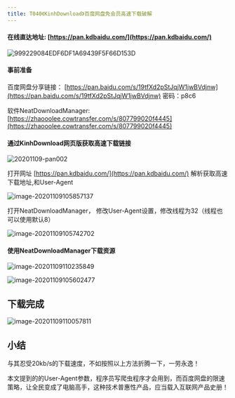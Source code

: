 ```yaml
---
title: T040《KinhDownload》百度网盘免会员高速下载破解
---
```


####  在线直达地址: [https://pan.kdbaidu.com/](https://pan.kdbaidu.com/)



![999229084EDF6DF1A69439F5F66D153D](https://www.v2fy.com/asset/0i/OnlineToolsBook/OnlineToolsBookMD/T040-kdbaidu.assets/999229084EDF6DF1A69439F5F66D153D-4889775.gif)



#### 事前准备


百度网盘分享链接： [https://pan.baidu.com/s/19tfXd2pStJqjW1jwBVdjnw](https://pan.baidu.com/s/19tfXd2pStJqjW1jwBVdjnw)  密码：p8c6


软件NeatDownloadManager: [https://zhaooolee.cowtransfer.com/s/807799020f4445](https://zhaooolee.cowtransfer.com/s/807799020f4445)



#### 通过KinhDownload网页版获取高速下载链接

![20201109-pan002](https://www.v2fy.com/asset/0i/OnlineToolsBook/OnlineToolsBookMD/T040-kdbaidu.assets/20201109-pan002.gif)

打开网址 [https://pan.kdbaidu.com/](https://pan.kdbaidu.com/) 解析获取高速下载地址,和User-Agent

![image-20201109105857137](https://www.v2fy.com/asset/0i/OnlineToolsBook/OnlineToolsBookMD/T040-kdbaidu.assets/image-20201109105857137.png)



打开NeatDownloadManager， 修改User-Agent设置，修改线程为32（线程也可以使用默认8）

![image-20201109105742702](https://www.v2fy.com/asset/0i/OnlineToolsBook/OnlineToolsBookMD/T040-kdbaidu.assets/image-20201109105742702.png)



#### 使用NeatDownloadManager下载资源

![image-20201109110235849](https://www.v2fy.com/asset/0i/OnlineToolsBook/OnlineToolsBookMD/T040-kdbaidu.assets/image-20201109110235849.png)

![image-20201109105602477](https://www.v2fy.com/asset/0i/OnlineToolsBook/OnlineToolsBookMD/T040-kdbaidu.assets/image-20201109105602477.png)



## 下载完成



![image-20201109110057811](https://www.v2fy.com/asset/0i/OnlineToolsBook/OnlineToolsBookMD/T040-kdbaidu.assets/image-20201109110057811.png)





## 小结



与其忍受20kb/s的下载速度，不如按照以上方法折腾一下，一劳永逸！

本文提到的的User-Agent参数，程序员写爬虫程序才会用到，而百度网盘的限速策略，让全民变成了电脑高手，这种技术普惠性产品，应当载入互联网产品史册！







